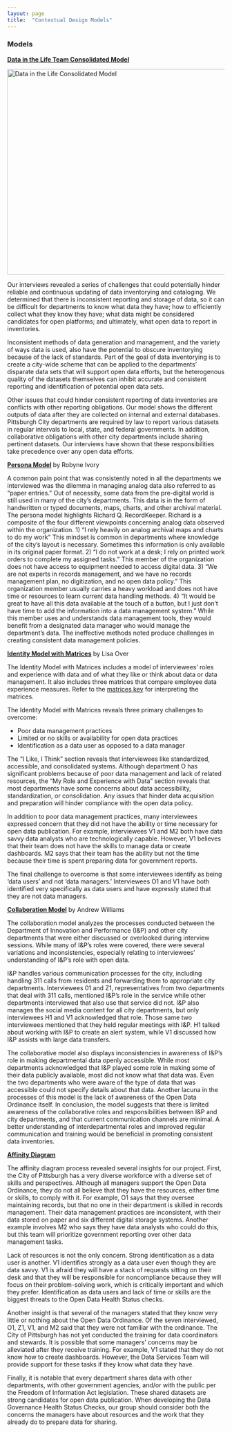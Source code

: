 ```yaml
---
layout: page
title:  "Contextual Design Models"
---
```


### Models

<a href="https://lisaover.github.io/DataGovHealthStatusChecks/Diagrams/Data_in_the_Life_Model.pdf" target="_blank">**Data in the Life Team Consolidated Model**</a>

<img src="https://lisaover.github.io/DataGovHealthStatusChecks/Images/Data_in_the_Life_Model.png" width="700" height="475" alt="Data in the Life Consolidated Model" />

Our interviews revealed a series of challenges that could potentially hinder reliable and continuous updating of data inventorying and cataloging. We determined that there is inconsistent reporting and storage of data, so it can be difficult for departments to know what data they have; how to efficiently collect what they know they have; what data might be considered candidates for open platforms; and ultimately, what open data to report in inventories. 

Inconsistent methods of data generation and management, and the variety of ways data is used, also have the potential to obscure inventorying because of the lack of standards. Part of the goal of data inventorying is to create a city-wide scheme that can be applied to the departments&rsquo; disparate data sets that will support open data efforts, but the heterogenous quality of the datasets themselves can inhibit accurate and consistent reporting and identification of potential open data sets. 

Other issues that could hinder consistent reporting of data inventories are conflicts with other reporting obligations. Our model shows the different outputs of data after they are collected on internal and external databases. Pittsburgh City departments are required by law to report various datasets in regular intervals to local, state, and federal governments. In addition, collaborative obligations with other city departments include sharing pertinent datasets. Our interviews have shown that these responsibilities take precedence over any open data efforts.

<a href="https://lisaover.github.io/DataGovHealthStatusChecks/Diagrams/Persona_Model_Ivory_Robyne.pdf" target="_blank">**Persona Model**</a> by Robyne Ivory

A common pain point that was consistently noted in all the departments we interviewed was the dilemma in managing analog data also referred to as &ldquo;paper entries.&rdquo; Out of necessity, some data from the pre-digital world is still used in many of the city&rsquo;s departments. This data is in the form of handwritten or typed documents, maps, charts, and other archival material.
The persona model highlights Richard Q. RecordKeeper. Richard is a composite of the four different viewpoints concerning analog data observed within the organization. 1) &ldquo;I rely heavily on analog archival maps and charts to do my work&rdquo; This mindset is common in departments where knowledge of the city&rsquo;s layout is necessary. Sometimes this information is only available in its original paper format. 2) &ldquo;I do not work at a desk; I rely on printed work orders to complete my assigned tasks.&rdquo; This member of the organization does not have access to equipment needed to access digital data. 3) &ldquo;We are not experts in records management, and we have no records management plan, no digitization, and no open data policy.&rdquo; This organization member usually carries a heavy workload and does not have time or resources to learn current data handling methods. 4) &ldquo;It would be great to have all this data available at the touch of a button, but I just don&rsquo;t have time to add the information into a data management system.&rdquo; While this member uses and understands data management tools, they would benefit from a designated data manager who would manage the department&rsquo;s data. The ineffective methods noted produce challenges in creating consistent data management policies.


<a href="https://lisaover.github.io/DataGovHealthStatusChecks/Diagrams/Identity_Model_Over_Lisa.pdf" target="_blank">**Identity Model with Matrices**</a> by Lisa Over

The Identity Model with Matrices includes a model of interviewees&rsquo; roles and experience with data and of what they like or think about data or data management. It also includes three matrices that compare employee data experience measures. Refer to the <a href="https://lisaover.github.io/DataGovHealthStatusChecks/Documents/Key_to_Identity_Model_Matrices.pdf" target="_blank">matrices key</a> for interpreting the matrices.

The Identity Model with Matrices reveals three primary challenges to overcome:

* Poor data management practices
* Limited or no skills or availability for open data practices
* Identification as a data user as opposed to a data manager

The &ldquo;I Like, I Think&rdquo; section reveals that interviewees like standardized, accessible, and consolidated systems. Although department O has significant problems because of poor data management and lack of related resources, the &ldquo;My Role and Experience with Data&rdquo; section reveals that most departments have some concerns about data accessibility, standardization, or consolidation. Any issues that hinder data acquisition and preparation will hinder compliance with the open data policy.

In addition to poor data management practices, many interviewees expressed concern that they did not have the ability or time necessary for open data publication. For example, interviewees V1 and M2 both have data savvy data analysts who are technologically capable. However, V1 believes that their team does not have the skills to manage data or create dashboards. M2 says that their team has the ability but not the time because their time is spent preparing data for government reports.

The final challenge to overcome is that some interviewees identify as being &lsquo;data users&rsquo; and not &lsquo;data managers.&rsquo; Interviewees O1 and V1 have both identified very specifically as data users and have expressly stated that they are not data managers.

<a href="https://lisaover.github.io/DataGovHealthStatusChecks/Diagrams/Collaboration_Model_Williams_Andrew.pdf" target="_blank">**Collaboration Model**</a> by Andrew Williams

The collaboration model analyzes the processes conducted between the Department of Innovation and Performance (I&P) and other city departments that were either discussed or overlooked during interview sessions. While many of I&P&rsquo;s roles were covered, there were several variations and inconsistencies, especially relating to interviewees&rsquo; understanding of I&P&rsquo;s role with open data.

I&P handles various communication processes for the city, including handling 311 calls from residents and forwarding them to appropriate city departments. Interviewees 01 and Z1, representatives from two departments that deal with 311 calls, mentioned I&P&rsquo;s role in the service while other departments interviewed that also use that service did not. I&P also manages the social media content for all city departments, but only interviewees H1 and V1 acknowledged that role. Those same two interviewees mentioned that they held regular meetings with I&P. H1 talked about working with I&P to create an alert system, while V1 discussed how I&P assists with large data transfers.

The collaborative model also displays inconsistencies in awareness of I&P&rsquo;s role in making departmental data openly accessible. While most departments acknowledged that I&P played some role in making some of their data publicly available, most did not know what that data was. Even the two departments who were aware of the type of data that was accessible could not specify details about that data. Another lacuna in the processes of this model is the lack of awareness of the Open Data Ordinance itself. In conclusion, the model suggests that there is limited awareness of the collaborative roles and responsibilities between I&P and city departments, and that current communication channels are minimal. A better understanding of interdepartmental roles and improved regular communication and training would be beneficial in promoting consistent data inventories. 


<a href="https://lisaover.github.io/DataGovHealthStatusChecks/Diagrams/Affinity_Diagram.pdf" target="_blank">**Affinity Diagram**</a>

The affinity diagram process revealed several insights for our project. First, the City of Pittsburgh has a very diverse workforce with a diverse set of skills and perspectives. Although all managers support the Open Data Ordinance, they do not all believe that they have the resources, either time or skills, to comply with it. For example, O1 says that they oversee maintaining records, but that no one in their department is skilled in records management. Their data management practices are inconsistent, with their data stored on paper and six different digital storage systems. Another example involves M2 who says they have data analysts who could do this, but this team will prioritize government reporting over other data management tasks.

Lack of resources is not the only concern. Strong identification as a data user is another. V1 identifies strongly as a data user even though they are data savvy. V1 is afraid they will have a stack of requests sitting on their desk and that they will be responsible for noncompliance because they will focus on their problem-solving work, which is critically important and which they prefer. Identification as data users and lack of time or skills are the biggest threats to the Open Data Health Status checks. 

Another insight is that several of the managers stated that they know very little or nothing about the Open Data Ordinance. Of the seven interviewed, O1, Z1, V1, and M2 said that they were not familiar with the ordinance. The City of Pittsburgh has not yet conducted the training for data coordinators and stewards. It is possible that some managers&rsquo; concerns may be alleviated after they receive training. For example, V1 stated that they do not know how to create dashboards. However, the Data Services Team will provide support for these tasks if they know what data they have.

Finally, it is notable that every department shares data with other departments, with other government agencies, and/or with the public per the Freedom of Information Act legislation. These shared datasets are strong candidates for open data publication. When developing the Data Governance Health Status Checks, our group should consider both the concerns the managers have about resources and the work that they already do to prepare data for sharing.